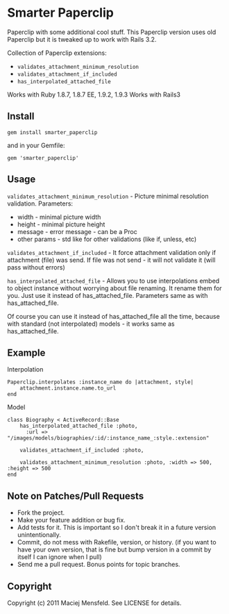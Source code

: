 # Smarter Paperclip

Paperclip with some additional cool stuff. This Paperclip version uses old Paperclip but it is tweaked up to work with Rails 3.2.

Collection of Paperclip extensions:

- `validates_attachment_minimum_resolution`
- `validates_attachment_if_included`
- `has_interpolated_attached_file`

Works with Ruby 1.8.7, 1.8.7 EE, 1.9.2, 1.9.3
Works with Rails3

## Install

    gem install smarter_paperclip

and in your Gemfile:
    
    gem 'smarter_paperclip'

## Usage

`validates_attachment_minimum_resolution` - Picture minimal resolution validation. Parameters:

- width - minimal picture width
- height - minimal picture height
- message - error message - can be a Proc
- other params - std like for other validations (like if, unless, etc)


`validates_attachment_if_included` - It force attachment validation only if attachment (file) was send. If file was not send - it will not validate it (will pass without errors)

`has_interpolated_attached_file` - Allows you to use interpolations embed to object instance without worrying about file renaming. It rename them for you. Just use it instead of has_attached_file. Parameters same as with has_attached_file.

Of course you can use it instead of has_attached_file all the time, because with standard (not interpolated) models - it works same as has_attached_file.

## Example

Interpolation

	Paperclip.interpolates :instance_name do |attachment, style|
  		attachment.instance.name.to_url
	end

Model

	class Biography < ActiveRecord::Base
		has_interpolated_attached_file :photo,
		  :url => "/images/models/biographies/:id/:instance_name_:style.:extension"
		              
		validates_attachment_if_included :photo,

		validates_attachment_minimum_resolution :photo, :width => 500, :height => 500
	end

## Note on Patches/Pull Requests
 
* Fork the project.
* Make your feature addition or bug fix.
* Add tests for it. This is important so I don't break it in a future version unintentionally.
* Commit, do not mess with Rakefile, version, or history.
  (if you want to have your own version, that is fine but bump version in a commit by itself I can ignore when I pull)
* Send me a pull request. Bonus points for topic branches.

## Copyright

Copyright (c) 2011 Maciej Mensfeld. See LICENSE for details.
